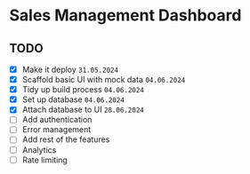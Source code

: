 # Sales Management Dashboard

## TODO

- [x] Make it deploy `31.05.2024`
- [x] Scaffold basic UI with mock data `04.06.2024`
- [x] Tidy up build process `04.06.2024`
- [x] Set up database `04.06.2024`
- [x] Attach database to UI `28.06.2024`
- [ ] Add authentication
- [ ] Error management
- [ ] Add rest of the features
- [ ] Analytics
- [ ] Rate limiting
